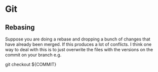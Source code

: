 # Git


## Rebasing

Suppose you are doing a rebase and dropping a bunch of changes that have already been merged.
If this produces a lot of conflicts. I think one way to deal with this is to just overwrite
the files with the versions on the commit on your branch  e.g.

git checkout ${COMMIT} <path>